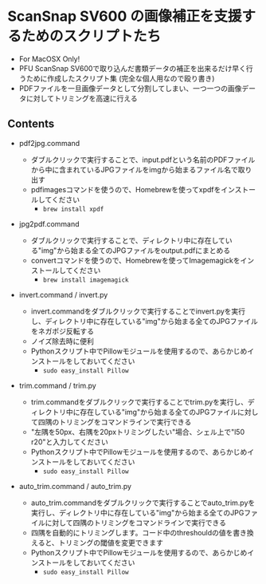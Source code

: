 ScanSnap SV600 の画像補正を支援するためのスクリプトたち
=======================================================

*  For MacOSX Only!
*  PFU ScanSnap SV600で取り込んだ書類データの補正を出来るだけ早く行うために作成したスクリプト集 (完全な個人用なので殴り書き)
*  PDFファイルを一旦画像データとして分割してしまい、一つ一つの画像データに対してトリミングを高速に行える

Contents
--------
*  pdf2jpg.command
    -  ダブルクリックで実行することで、input.pdfという名前のPDFファイルから中に含まれているJPGファイルをimgから始まるファイル名で取り出す
    -  pdfimagesコマンドを使うので、Homebrewを使ってxpdfをインストールしてください
        +  `brew install xpdf`

*  jpg2pdf.command
    -  ダブルクリックで実行することで、ディレクトリ中に存在している"img"から始まる全てのJPGファイルをoutput.pdfにまとめる
    -  convertコマンドを使うので、Homebrewを使ってImagemagickをインストールしてください
        +  `brew install imagemagick`

*  invert.command / invert.py
    -  invert.commandをダブルクリックで実行することでinvert.pyを実行し、ディレクトリ中に存在している"img"から始まる全てのJPGファイルをネガポジ反転する
    -  ノイズ除去時に便利
    -  Pythonスクリプト中でPillowモジュールを使用するので、あらかじめインストールをしておいてください
        +  `sudo easy_install Pillow`

*  trim.command / trim.py
    -  trim.commandをダブルクリックで実行することでtrim.pyを実行し、ディレクトリ中に存在している"img"から始まる全てのJPGファイルに対して四隅のトリミングをコマンドラインで実行できる
    -  "左隅を50px、右隅を20pxトリミングしたい"場合、シェル上で"l50 r20"と入力してください
    -  Pythonスクリプト中でPillowモジュールを使用するので、あらかじめインストールをしておいてください
        +  `sudo easy_install Pillow`

*  auto\_trim.command / auto\_trim.py
    -  auto\_trim.commandをダブルクリックで実行することでauto\_trim.pyを実行し、ディレクトリ中に存在している"img"から始まる全てのJPGファイルに対して四隅のトリミングをコマンドラインで実行できる
    -  四隅を自動的にトリミングします。コード中のthreshouldの値を書き換えると、トリミングの閾値を変更できます
    -  Pythonスクリプト中でPillowモジュールを使用するので、あらかじめインストールをしておいてください
        +  `sudo easy_install Pillow`

